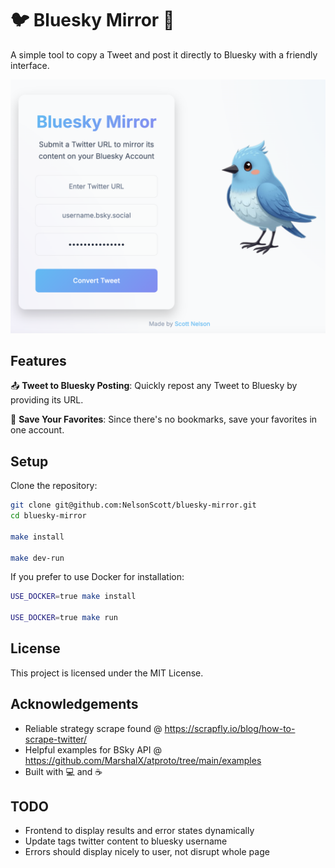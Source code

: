 # 🐦 Bluesky Mirror 🦋

A simple tool to copy a Tweet and post it directly to Bluesky with a friendly interface.

<div align="center">

![Bluesky Mirror Interface](./static/images/screenshot.png)

</div>

## Features

📤 **Tweet to Bluesky Posting**: Quickly repost any Tweet to Bluesky by providing its URL. 

💾 **Save Your Favorites**: Since there's no bookmarks, save your favorites in one account.

## Setup

Clone the repository:

```bash
git clone git@github.com:NelsonScott/bluesky-mirror.git
cd bluesky-mirror

make install

make dev-run
```

If you prefer to use Docker for installation:
```bash
USE_DOCKER=true make install

USE_DOCKER=true make run
```

## License

This project is licensed under the MIT License.

## Acknowledgements

* Reliable strategy scrape found @ https://scrapfly.io/blog/how-to-scrape-twitter/
* Helpful examples for BSky API @ https://github.com/MarshalX/atproto/tree/main/examples
* Built with 💻 and ☕

## TODO
* Frontend to display results and error states dynamically
* Update tags twitter content to bluesky username
* Errors should display nicely to user, not disrupt whole page
